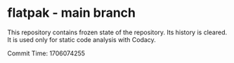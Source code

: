 # flatpak - main branch

This repository contains frozen state of the repository.
Its history is cleared. It is used only for static code
analysis with Codacy.

Commit Time: 1706074255